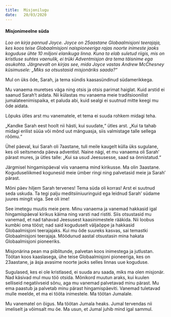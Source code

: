 ```yaml
---
title:  Misjonilugu
date:   20/03/2020
---
```


#### Misjonimeelne süda

_Loo on kirja pannud Joyce. Joyce on 25aastane Globaalmisjoni teerajaja, kes koos teise Globaalmisjoni naispioneeriga rajas noorte inimeste jaoks koguduse ühte 10 miljoni elanikuga linna. Kuna ta elab suletud riigis, mis on kristluse suhtes vaenulik, ei trüki Adventmisjon ära tema täisnime ega asukohta. Järgnevalt on kirjas see, mida Joyce vastas Andrew McChesney küsimusele: „Miks sa otsustasid misjonäriks saada?“_

Mul on üks õde, Sarah, ja tema sündis kaasasündinud südamerikkega.

Mu vanaema muretses väga ning otsis ja otsis parimat haiglat. Kuid arstid ei saanud Sarah’t aidata. Nii külastas mu vanaema meie traditsioonilist jumalateenimispaika, et paluda abi, kuid sealgi ei suutnud mitte keegi mu õde aidata.

Lõpuks ütles arst mu vanematele, et tema ei suuda rohkem midagi teha.

„Kandke Sarah eest hoolt nii hästi, kui suudate,“ ütles arst. „Kui ta tahab midagi erilist süüa või mõnd uut mänguasja, siis valmistage talle sellega rõõmu.“

Ühel päeval, kui Sarah oli 7aastane, tuli meile kaugelt külla üks sugulane, kes oli seitsmenda päeva adventist. Naine nägi, et mu vanaema oli Sarah’ pärast mures, ja ütles talle: „Kui sa usud Jeesusesse, saad sa õnnistatud.“

Järgmisel hingamispäeval viis vanaema mind kirikusse. Ma olin 3aastane. Koguduseliikmed kogunesid meie ümber ringi ning palvetasid meie ja Sarah’ pärast.

Mõni päev hiljem Sarah tervenes! Tema süda oli korras! Arst ei suutnud seda uskuda. Ta tegi palju meditsiiniuuringuid ega leidnud Sarah’ südame juures mingit viga. See oli ime!

See imetegu muutis meie pere. Minu vanaema ja vanemad hakkasid igal hingamispäeval kirikus käima ning varsti nad ristiti. Siis otsustasid mu vanemad, et nad tahavad Jeesusest kaasinimestele rääkida. Nii loobus kumbki oma tööst; nad said koguduselt väljaõppe ja hakkasid Globaalmisjoni teerajajaks. Kui mu õde suureks kasvas, sai temastki Globaalmisjoni teerajaja. Möödunud aastal otsustasin mina hakata Globaalmisjoni pioneeriks.

Misjonärina pean ma piiblitunde, palvetan koos inimestega ja jutlustan. Töötan koos kaaslasega, ühe teise Globaalmisjoni pioneeriga, kes on 23aastane, ja äsja avasime noorte jaoks selles linnas uue koguduse.

Sugulased, kes ei ole kristlased, ei suuda aru saada, miks ma olen misjonär. Nad käsivad mul muu töö otsida. Mõnikord muutun araks, kui kuulen selliseid negatiivseid sõnu, aga mu vanemad palvetavad minu pärast. Mu ema paastub ja palvetab minu pärast hingamispäeviti. Vanemad tuletavad mulle meelde, et ma ei tööta inimestele. Ma töötan Jumalale.

Mu vanematel on õigus. Ma töötan Jumala heaks. Jumal tervendas nii imeliselt ja võimsalt mu õe. Ma usun, et Jumal juhib mind igal sammul.
